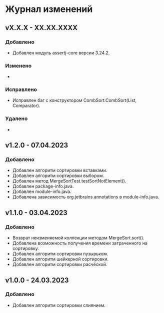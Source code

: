 # Журнал изменений
## vX.X.X - XX.XX.XXXX
### Добавлено
* Добавлен модуль assertj-core версии 3.24.2.

### Изменено
*

### Исправлено
* Исправлен баг с конструктором CombSort.CombSort(List, Comparator).

### Удалено
*

## v1.2.0 - 07.04.2023
### Добавлено
* Добавлен алгоритм сортировки вставками.
* Добавлен алгоритм сортировки выбором.
* Добавлен метод MergeSortTest.testSortNotElement().
* Добавлен package-info.java.
* Добавлен module-info.java.
* Добавлена зависимость org.jetbrains.annotations в module-info.java.

## v1.1.0 - 03.04.2023
### Добавлено
* Возврат неизменяемой коллекции методом MergeSort.sort().
* Добавлена возможность получения времени затраченного на сортировку. 
* Добавлен алгоритм сортировки пузырьком.
* Добавлен алгоритм шейкерной сортировки.
* Добавлен алгоритм сортировки расчёской.

## v1.0.0 - 24.03.2023
### Добавлено
* Добавлен алгоритм сортировки слиянием.
